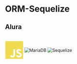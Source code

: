 <h1>ORM-Sequelize</h1>

<h2>Alura</h2>

<div style="display: inline_block padding-right: 10px"><br>
  <img align="center" alt="Js" height="60" width="60" src="https://raw.githubusercontent.com/devicons/devicon/master/icons/javascript/javascript-plain.svg">
  <img align="center" alt="MariaDB" height="60" width="60" src="https://mariadb.com/wp-content/uploads/2019/11/mariadb-logo-vert_blue-transparent-300x245.png">
   <img align="center" alt="Sequelize" height="100" width="100" src="https://cdn.jsdelivr.net/gh/devicons/devicon/icons/sequelize/sequelize-original-wordmark.svg" />
</div>
